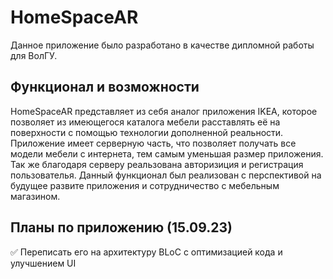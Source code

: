 # HomeSpaceAR

Данное приложение было разработано в качестве дипломной работы для ВолГУ.

## Функционал и возможности

HomeSpaceAR представляет из себя аналог приложения IKEA, которое позволяет из имеющегося каталога мебели расставлять её на поверхности с помощью технологии дополненной реальности.
Приложение имеет серверную часть, что позволяет получать все модели мебели с интернета, тем самым уменьшая размер приложения. Так же благодаря серверу реальзована авторизиция и регистрация пользователья. Данный функционал был реализован с перспективой на будущее развите приложения и сотрудничество с мебельным магазином.

## Планы по приложению (15.09.23)

✅ Переписать его на архитектуру BLoC с оптимизацией кода и улучшением UI
